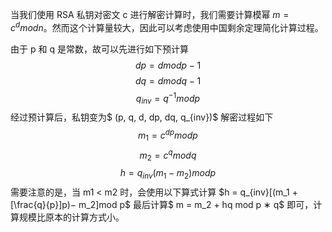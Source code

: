 当我们使用 RSA 私钥对密文 c 进行解密计算时，我们需要计算模幂 $m = c^d mod n$。然而这个计算量较大，因此可以考虑使用中国剩余定理简化计算过程。

由于 p 和 q 是常数，故可以先进行如下预计算
$$dp = d mod p − 1$$
$$dq = d mod q − 1$$
$$q_{inv} = q^{−1} mod p$$
经过预计算后，私钥变为$ (p, q, d, dp, dq, q_{inv})$ 解密过程如下
$$m_1 = c^{dp} mod p$$
$$m_2 = c^q mod q$$
$$h = q_{inv} (m_1 − m_2) mod p$$
需要注意的是，当 m1 < m2 时，会使用以下算式计算
$h = q_{inv}[(m_1 +[\frac{q}{p}]p)− m_2]mod p$
最后计算$ m = m_2 + hq mod p ∗ q$ 即可，计算规模比原本的计算方式小。
